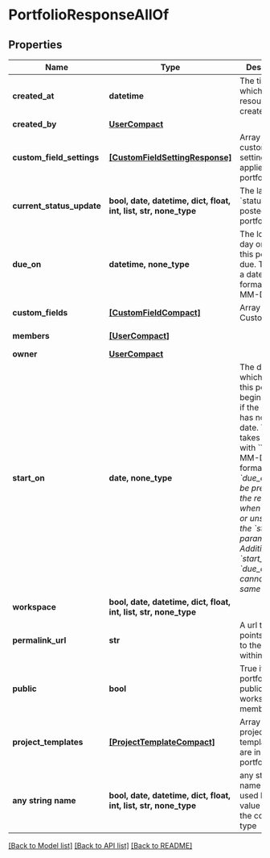# PortfolioResponseAllOf


## Properties
Name | Type | Description | Notes
------------ | ------------- | ------------- | -------------
**created_at** | **datetime** | The time at which this resource was created. | [optional] [readonly] 
**created_by** | [**UserCompact**](UserCompact.md) |  | [optional] 
**custom_field_settings** | [**[CustomFieldSettingResponse]**](CustomFieldSettingResponse.md) | Array of custom field settings applied to the portfolio. | [optional] 
**current_status_update** | **bool, date, datetime, dict, float, int, list, str, none_type** | The latest &#x60;status_update&#x60; posted to this portfolio. | [optional] 
**due_on** | **datetime, none_type** | The localized day on which this portfolio is due. This takes a date with format YYYY-MM-DD. | [optional] 
**custom_fields** | [**[CustomFieldCompact]**](CustomFieldCompact.md) | Array of Custom Fields. | [optional] 
**members** | [**[UserCompact]**](UserCompact.md) |  | [optional] [readonly] 
**owner** | [**UserCompact**](UserCompact.md) |  | [optional] 
**start_on** | **date, none_type** | The day on which work for this portfolio begins, or null if the portfolio has no start date. This takes a date with &#x60;YYYY-MM-DD&#x60; format. *Note: &#x60;due_on&#x60; must be present in the request when setting or unsetting the &#x60;start_on&#x60; parameter. Additionally, &#x60;start_on&#x60; and &#x60;due_on&#x60; cannot be the same date.* | [optional] 
**workspace** | **bool, date, datetime, dict, float, int, list, str, none_type** |  | [optional] 
**permalink_url** | **str** | A url that points directly to the object within Asana. | [optional] [readonly] 
**public** | **bool** | True if the portfolio is public to its workspace members. | [optional] 
**project_templates** | [**[ProjectTemplateCompact]**](ProjectTemplateCompact.md) | Array of project templates that are in the portfolio | [optional] [readonly] 
**any string name** | **bool, date, datetime, dict, float, int, list, str, none_type** | any string name can be used but the value must be the correct type | [optional]

[[Back to Model list]](../README.md#documentation-for-models) [[Back to API list]](../README.md#documentation-for-api-endpoints) [[Back to README]](../README.md)


